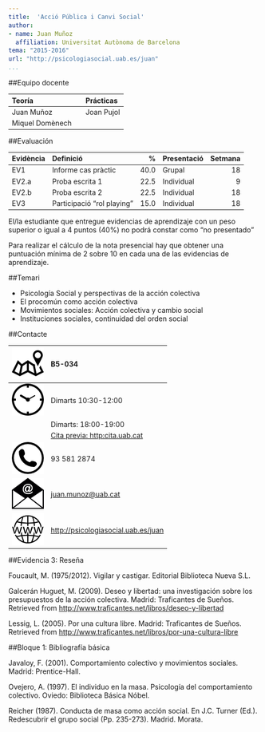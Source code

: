 ```yaml
---
title:  'Acció Pública i Canvi Social'
author:
- name: Juan Muñoz
  affiliation: Universitat Autònoma de Barcelona
tema: "2015-2016"
url: "http://psicologiasocial.uab.es/juan"
...
```


##Equipo docente

| Teoría          |  | Prácticas  |
|:----------------|:-|:-----------|
| Juan Muñoz      |  | Joan Pujol |
| Miquel Domènech |  |            |

##Evaluación

| Evidència | Definició                  |    % | Presentació | Setmana |
|:----------|:---------------------------|-----:|:------------|--------:|
| EV1       | Informe cas pràctic        | 40.0 | Grupal      |      18 |
| EV2.a     | Proba escrita 1            | 22.5 | Individual  |       9 |
| EV2.b     | Proba escrita 2            | 22.5 | Individual  |      18 |
| EV3       | Participació “rol playing” | 15.0 | Individual  |      18 |

El/la estudiante que entregue evidencias de aprendizaje con un peso superior o igual a 4 puntos (40%) no podrá constar como “no presentado”

Para realizar el cálculo de la nota presencial hay que obtener una puntuación mínima de 2 sobre 10 en cada una de las evidencias de aprendizaje.

##Temari

* Psicología Social y perspectivas de la acción colectiva
* El procomún como acción colectiva
* Movimientos sociales: Acción colectiva y cambio social
* Instituciones sociales, continuidad del orden social


##Contacte

| ![](img/Direccion.png) | B5-034                                                |
|:-----------------------|:------------------------------------------------------|
| ![](img/Clock.png)     | Dimarts 10:30-12:00                                   |
|                        | Dimarts: 18:00-19:00                                  |
|                        | [Cita previa: http:cita.uab.cat](http://cita.uab.cat) |
| ![](img/Telefono.png)  | 93 581 2874                                           |
| ![](img/Correo.png)    | juan.munoz@uab.cat                                    |
| ![](img/Web.png)       | <http://psicologiasocial.uab.es/juan>                 |

##Evidencia 3: Reseña

Foucault, M. (1975/2012). Vigilar y castigar. Editorial Biblioteca Nueva S.L.

Galcerán Huguet, M. (2009). Deseo y libertad: una investigación sobre los presupuestos de la acción colectiva. Madrid: Traficantes de Sueños. Retrieved from http://www.traficantes.net/libros/deseo-y-libertad

Lessig, L. (2005). Por una cultura libre. Madrid: Traficantes de Sueños. Retrieved from http://www.traficantes.net/libros/por-una-cultura-libre

##Bloque 1: Bibliografía básica

Javaloy, F. (2001). Comportamiento colectivo y movimientos sociales. Madrid: Prentice-Hall.

Ovejero, A. (1997). El individuo en la masa. Psicología del comportamiento colectivo. Oviedo: Biblioteca Básica Nóbel.

Reicher (1987). Conducta de masa como acción social. En J.C. Turner (Ed.). Redescubrir el grupo social (Pp. 235-273). Madrid. Morata.
